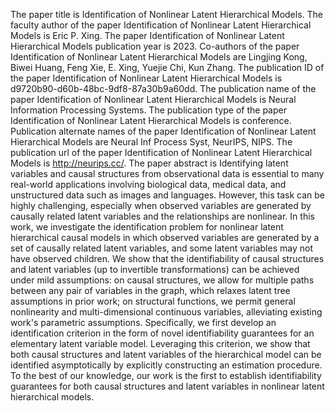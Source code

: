 The paper title is Identification of Nonlinear Latent Hierarchical Models.
The faculty author of the paper Identification of Nonlinear Latent Hierarchical Models is Eric P. Xing.
The paper Identification of Nonlinear Latent Hierarchical Models publication year is 2023.
Co-authors of the paper Identification of Nonlinear Latent Hierarchical Models are Lingjing Kong, Biwei Huang, Feng Xie, E. Xing, Yuejie Chi, Kun Zhang.
The publication ID of the paper Identification of Nonlinear Latent Hierarchical Models is d9720b90-d60b-48bc-9df8-87a30b9a60dd.
The publication name of the paper Identification of Nonlinear Latent Hierarchical Models is Neural Information Processing Systems.
The publication type of the paper Identification of Nonlinear Latent Hierarchical Models is conference.
Publication alternate names of the paper Identification of Nonlinear Latent Hierarchical Models are Neural Inf Process Syst, NeurIPS, NIPS.
The publication url of the paper Identification of Nonlinear Latent Hierarchical Models is http://neurips.cc/.
The paper abstract is Identifying latent variables and causal structures from observational data is essential to many real-world applications involving biological data, medical data, and unstructured data such as images and languages. However, this task can be highly challenging, especially when observed variables are generated by causally related latent variables and the relationships are nonlinear. In this work, we investigate the identification problem for nonlinear latent hierarchical causal models in which observed variables are generated by a set of causally related latent variables, and some latent variables may not have observed children. We show that the identifiability of causal structures and latent variables (up to invertible transformations) can be achieved under mild assumptions: on causal structures, we allow for multiple paths between any pair of variables in the graph, which relaxes latent tree assumptions in prior work; on structural functions, we permit general nonlinearity and multi-dimensional continuous variables, alleviating existing work's parametric assumptions. Specifically, we first develop an identification criterion in the form of novel identifiability guarantees for an elementary latent variable model. Leveraging this criterion, we show that both causal structures and latent variables of the hierarchical model can be identified asymptotically by explicitly constructing an estimation procedure. To the best of our knowledge, our work is the first to establish identifiability guarantees for both causal structures and latent variables in nonlinear latent hierarchical models.
